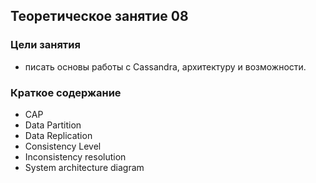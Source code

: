 ## Теоретическое занятие 08


### Цели занятия
* писать основы работы с Сassandra, архитектуру и возможности.

### Краткое содержание
* CAP
* Data Partition
* Data Replication
* Consistency Level
* Inconsistency resolution
* System architecture diagram